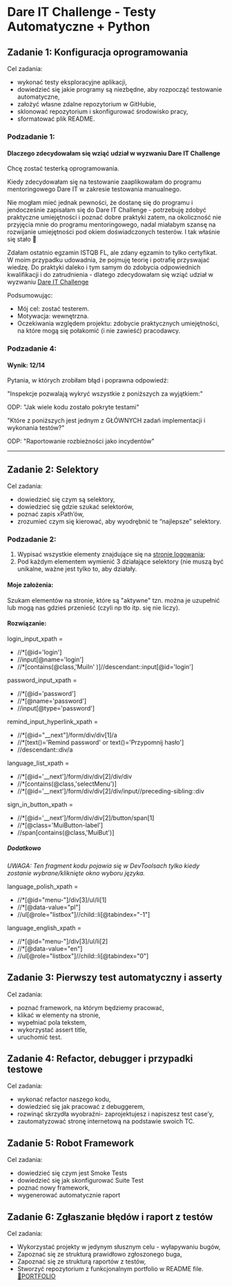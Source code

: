 # Dare IT Challenge - Testy Automatyczne + Python 
## Zadanie 1: Konfiguracja oprogramowania

Cel zadania:

* wykonać testy eksploracyjne aplikacji,
* dowiedzieć się jakie programy są niezbędne, aby rozpocząć testowanie automatyczne,
* założyć własne zdalne repozytorium w GitHubie,
* sklonować repozytorium i skonfigurować środowisko pracy,
* sformatować plik README. 


### Podzadanie 1:
#### Dlaczego zdecydowałam się wziąć udział w wyzwaniu Dare IT Challenge

Chcę zostać testerką oprogramowania. 

Kiedy zdecydowałam się na testowanie zaaplikowałam do programu mentoringowego Dare IT w zakresie testowania manualnego. 

Nie mogłam mieć jednak pewności, że dostanę się do programu i jendocześnie zapisałam się do Dare IT Challenge - potrzebuję zdobyć praktyczne umiejętności i poznać dobre praktyki zatem, na okoliczność nie przyjęcia mnie do programu mentoringowego, nadal miałabym szansę na rozwijanie umiejętności pod okiem doświadczonych testerów. I tak właśnie się stało 🙂

Zdałam ostatnio egzamin ISTQB FL, ale zdany egzamin to tylko certyfikat. W moim przypadku udowadnia, 
że pojmuję teorię i potrafię przyswajać wiedzę. 
Do praktyki daleko i tym samym do zdobycia odpowiednich kwalifikacji i do zatrudnienia - dlatego zdecydowałam się wziąć udział w wyzwaniu <a href="https://www.dareit.io/challenges/wstep-do-testow-automatycznych" >Dare IT Challenge</a>

Podsumowując:
- Mój cel: zostać testerem.
- Motywacja: wewnętrzna.
- Oczekiwania względem projektu: zdobycie praktycznych umiejętności, na które mogą się połakomić (i nie zawieść) pracodawcy.

### Podzadanie 4:

#### Wynik: 12/14

Pytania, w których zrobiłam błąd i poprawna odpowiedź:

"Inspekcje pozwalają wykryć wszystkie z poniższych za wyjątkiem:"

ODP: "Jak wiele kodu zostało pokryte testami"

"Które z poniższych jest jednym z GŁÓWNYCH zadań implementacji i wykonania testów?"

ODP: "Raportowanie rozbieżności jako incydentów"



***

## Zadanie 2: Selektory

Cel zadania:

* dowiedzieć się czym są selektory,
* dowiedzieć się gdzie szukać selektorów,
* poznać zapis xPath’ów, 
* zrozumieć czym się kierować, aby wyodrębnić te “najlepsze” selektory.


### Podzadanie 2:

1. Wypisać wszystkie elementy znajdujące się na [stronie logowania](https://scouts-test.futbolkolektyw.pl/en/login?redirected=true);
2. Pod każdym elementem wymienić 3 działające selektory (nie muszą być unikalne, ważne jest tylko to, aby działały.

#### Moje założenia:
Szukam elementów na stronie, które są "aktywne" tzn. można je uzupełnić lub mogą nas gdzieś przenieść
  (czyli np tło itp. się nie liczy).

#### Rozwiązanie:

login_input_xpath =

* //*[@id='login']
* //input[@name='login']
* //*[contains(@class,'MuiIn' )]//descendant::input[@id='login']

password_input_xpath =

* //*[@id='password']
* //*[@name='password']
* //input[@type='password']

remind_input_hyperlink_xpath =

* //*[@id="__next"]/form/div/div[1]/a
* //*[text()='Remind password' or text()='Przypomnij hasło']
* //descendant::div/a

language_list_xpath =
* //*[@id='__next']/form/div/div[2]/div/div
* //*[contains(@class,'selectMenu')]
* //*[@id='__next']/form/div/div[2]/div/input//preceding-sibling::div

sign_in_button_xpath =

* //*[@id='__next']/form/div/div[2]/button/span[1]
* //*[@class='MuiButton-label']
* //span[contains(@class,'MuiBut')]

##### Dodatkowo
_UWAGA: Ten fragment kodu 
pojawia się w DevToolsach tylko kiedy zostanie 
wybrane/kliknięte okno wyboru języka._


language_polish_xpath =

* //*[@id="menu-"]/div[3]/ul/li[1]
* //*[@data-value="pl"]
* //ul[@role="listbox"]//child::li[@tabindex="-1"]

language_english_xpath =
* //*[@id="menu-"]/div[3]/ul/li[2]
* //*[@data-value="en"]
* //ul[@role="listbox"]//child::li[@tabindex="0"]

## Zadanie 3: Pierwszy test automatyczny i asserty

Cel zadania:

* poznać framework, na którym będziemy pracować,
* klikać w elementy na stronie,
* wypełniać pola tekstem,
* wykorzystać assert title, 
* uruchomić test.

## Zadanie 4: Refactor, debugger i przypadki testowe

Cel zadania:

* wykonać refactor naszego kodu,  
* dowiedzieć się jak pracować z debuggerem,  
* rozwinąć skrzydła wyobraźni- zaprojektujesz i napiszesz test case’y,  
* zautomatyzować stronę internetową na podstawie swoich TC.


## Zadanie 5: Robot Framework

Cel zadania:

* dowiedzieć się czym jest Smoke Tests  
* dowiedzieć się jak skonfigurować Suite Test  
* poznać nowy framework,  
* wygenerować automatycznie raport



## Zadanie 6: Zgłaszanie błędów i raport z testów

Cel zadania:

* Wykorzystać projekty w jedynym słusznym celu - wyłapywaniu bugów,  
* Zapoznać się ze strukturą prawidłowo zgłoszonego buga,  
* Zapoznać się ze strukturą raportów z testów,
* Stworzyć repozytorium z funkcjonalnym portfolio w README file. <a href="https://github.com/AldonaPiet/Portfolio">🔗PORTFOLIO</a>



